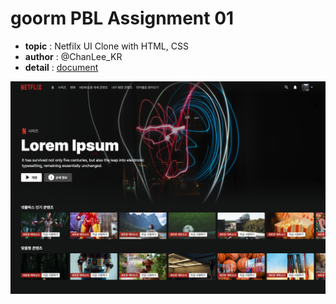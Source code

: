 # goorm PBL Assignment 01

- **topic** : Netfilx UI Clone with HTML, CSS
- **author** : @ChanLee_KR
- **detail** : [document](https://www.notion.so/01-HTML-CSS-e4594de817a6453abdff1b3304ef2973?pvs=4)

![example image](https://github.com/LC-02s/PBL-Netflix-UI/blob/main/image/pbl-netflix-ui.jpeg?raw=true)